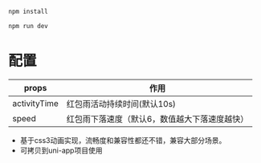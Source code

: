 
```javascript
npm install

npm run dev
```


# 配置

| props | 作用 |
| ---- | ---- |
| activityTime | 红包雨活动持续时间(默认10s) |
| speed | 红包雨下落速度（默认6，数值越大下落速度越快）|

- 基于css3动画实现，流畅度和兼容性都还不错，兼容大部分场景。 
- 可拷贝到uni-app项目使用

